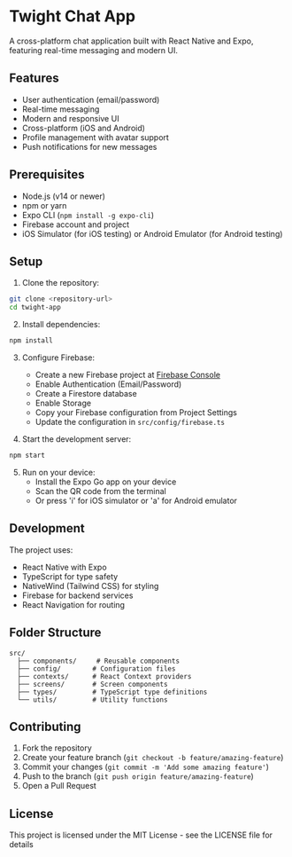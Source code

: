 # Twight Chat App

A cross-platform chat application built with React Native and Expo, featuring real-time messaging and modern UI.

## Features

- User authentication (email/password)
- Real-time messaging
- Modern and responsive UI
- Cross-platform (iOS and Android)
- Profile management with avatar support
- Push notifications for new messages

## Prerequisites

- Node.js (v14 or newer)
- npm or yarn
- Expo CLI (`npm install -g expo-cli`)
- Firebase account and project
- iOS Simulator (for iOS testing) or Android Emulator (for Android testing)

## Setup

1. Clone the repository:

```bash
git clone <repository-url>
cd twight-app
```

2. Install dependencies:

```bash
npm install
```

3. Configure Firebase:

   - Create a new Firebase project at [Firebase Console](https://console.firebase.google.com)
   - Enable Authentication (Email/Password)
   - Create a Firestore database
   - Enable Storage
   - Copy your Firebase configuration from Project Settings
   - Update the configuration in `src/config/firebase.ts`

4. Start the development server:

```bash
npm start
```

5. Run on your device:
   - Install the Expo Go app on your device
   - Scan the QR code from the terminal
   - Or press 'i' for iOS simulator or 'a' for Android emulator

## Development

The project uses:

- React Native with Expo
- TypeScript for type safety
- NativeWind (Tailwind CSS) for styling
- Firebase for backend services
- React Navigation for routing

## Folder Structure

```
src/
  ├── components/     # Reusable components
  ├── config/        # Configuration files
  ├── contexts/      # React Context providers
  ├── screens/       # Screen components
  ├── types/         # TypeScript type definitions
  └── utils/         # Utility functions
```

## Contributing

1. Fork the repository
2. Create your feature branch (`git checkout -b feature/amazing-feature`)
3. Commit your changes (`git commit -m 'Add some amazing feature'`)
4. Push to the branch (`git push origin feature/amazing-feature`)
5. Open a Pull Request

## License

This project is licensed under the MIT License - see the LICENSE file for details

